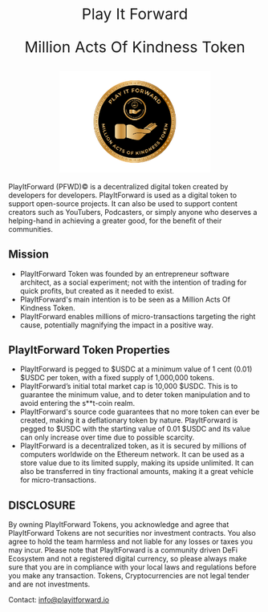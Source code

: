 <p style="text-align: center; font-size:30px">Play It Forward</p>
<p style="text-align: center; font-size:30px">Million Acts Of Kindness Token</p>

<img style="display: block; margin: 20px auto" width="300" src="assets/images/pfwd-gold.png">

PlayItForward (PFWD)© is a decentralized digital token created by developers for developers. PlayItForward is used as a digital token to support open-source projects. It can also be used to support content creators such as YouTubers, Podcasters, or simply anyone who deserves a helping-hand in achieving a greater good, for the benefit of their communities.

## Mission

- PlayItForward Token was founded by an entrepreneur software architect, as a social experiment; not with the intention of trading for quick profits, but created as it needed to exist.
- PlayItForward's main intention is to be seen as a Million Acts Of Kindness Token.
- PlayItForward enables millions of micro-transactions targeting the right cause, potentially magnifying the impact in a positive way.

## PlayItForward Token Properties

- PlayItForward is pegged to $USDC at a minimum value of 1 cent (0.01) $USDC per token, with a fixed supply of 1,000,000 tokens.
- PlayItForward’s initial total market cap is 10,000 $USDC. This is to guarantee the minimum value, and to deter token manipulation and to avoid entering the s\*\*t-coin realm.
- PlayItForward's source code guarantees that no more token can ever be created, making it a deflationary token by nature. PlayItForward is pegged to $USDC with the starting value of 0.01 $USDC and its value can only increase over time due to possible scarcity.
- PlayItForward is a decentralized token, as it is secured by millions of computers worldwide on the Ethereum network. It can be used as a store value due to its limited supply, making its upside unlimited. It can also be transferred in tiny fractional amounts, making it a great vehicle for micro-transactions.

## DISCLOSURE

By owning PlayItForward Tokens, you acknowledge and agree that PlayItForward Tokens are not securities nor investment contracts. You also agree to hold the team harmless and not liable for any losses or taxes you may incur. Please note that PlayItForward is a community driven DeFi Ecosystem and not a registered digital currency, so please always make sure that you are in compliance with your local laws and regulations before you make any transaction. Tokens, Cryptocurrencies are not legal tender and are not investments.

Contact: info@playitforward.io
